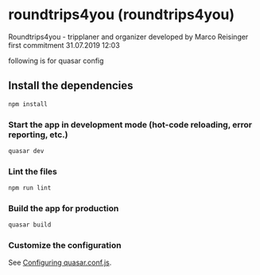 # roundtrips4you (roundtrips4you)

Roundtrips4you - tripplaner and organizer
developed by Marco Reisinger
first commitment 31.07.2019 12:03

following is for quasar config

## Install the dependencies
```bash
npm install
```

### Start the app in development mode (hot-code reloading, error reporting, etc.)
```bash
quasar dev
```

### Lint the files
```bash
npm run lint
```

### Build the app for production
```bash
quasar build
```

### Customize the configuration
See [Configuring quasar.conf.js](https://quasar.dev/quasar-cli/quasar-conf-js).

